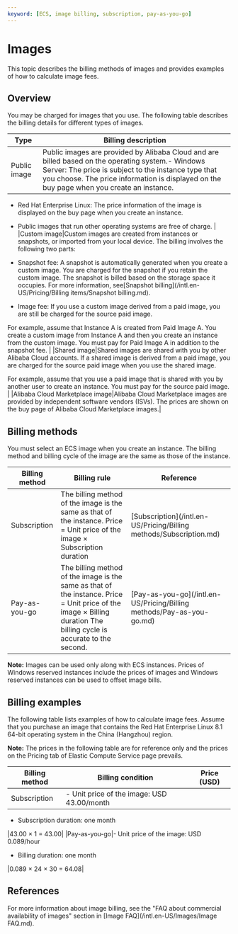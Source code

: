 ```yaml
---
keyword: [ECS, image billing, subscription, pay-as-you-go]
---
```


# Images

This topic describes the billing methods of images and provides examples of how to calculate image fees.

## Overview

You may be charged for images that you use. The following table describes the billing details for different types of images.

|Type|Billing description|
|----|-------------------|
|Public image|Public images are provided by Alibaba Cloud and are billed based on the operating system.-   Windows Server: The price is subject to the instance type that you choose. The price information is displayed on the buy page when you create an instance.
-   Red Hat Enterprise Linux: The price information of the image is displayed on the buy page when you create an instance.
-   Public images that run other operating systems are free of charge. |
|Custom image|Custom images are created from instances or snapshots, or imported from your local device. The billing involves the following two parts:

-   Snapshot fee: A snapshot is automatically generated when you create a custom image. You are charged for the snapshot if you retain the custom image. The snapshot is billed based on the storage space it occupies. For more information, see[Snapshot billing](/intl.en-US/Pricing/Billing items/Snapshot billing.md).
-   Image fee: If you use a custom image derived from a paid image, you are still be charged for the source paid image.

For example, assume that Instance A is created from Paid Image A. You create a custom image from Instance A and then you create an instance from the custom image. You must pay for Paid Image A in addition to the snapshot fee. |
|Shared image|Shared images are shared with you by other Alibaba Cloud accounts. If a shared image is derived from a paid image, you are charged for the source paid image when you use the shared image.

For example, assume that you use a paid image that is shared with you by another user to create an instance. You must pay for the source paid image. |
|Alibaba Cloud Marketplace image|Alibaba Cloud Marketplace images are provided by independent software vendors \(ISVs\). The prices are shown on the buy page of Alibaba Cloud Marketplace images.|

## Billing methods

You must select an ECS image when you create an instance. The billing method and billing cycle of the image are the same as those of the instance.

|Billing method|Billing rule|Reference|
|--------------|------------|---------|
|Subscription|The billing method of the image is the same as that of the instance. Price = Unit price of the image × Subscription duration|[Subscription](/intl.en-US/Pricing/Billing methods/Subscription.md)|
|Pay-as-you-go|The billing method of the image is the same as that of the instance. Price = Unit price of the image × Billing duration The billing cycle is accurate to the second.|[Pay-as-you-go](/intl.en-US/Pricing/Billing methods/Pay-as-you-go.md)|

**Note:** Images can be used only along with ECS instances. Prices of Windows reserved instances include the prices of images and Windows reserved instances can be used to offset image bills.

## Billing examples

The following table lists examples of how to calculate image fees. Assume that you purchase an image that contains the Red Hat Enterprise Linux 8.1 64-bit operating system in the China \(Hangzhou\) region.

**Note:** The prices in the following table are for reference only and the prices on the Pricing tab of Elastic Compute Service page prevails.

|Billing method|Billing condition|Price \(USD\)|
|--------------|-----------------|-------------|
|Subscription|-   Unit price of the image: USD 43.00/month
-   Subscription duration: one month

|43.00 × 1 = 43.00|
|Pay-as-you-go|-   Unit price of the image: USD 0.089/hour
-   Billing duration: one month

|0.089 × 24 × 30 = 64.08|

## References

For more information about image billing, see the "FAQ about commercial availability of images" section in [Image FAQ](/intl.en-US/Images/Image FAQ.md).

